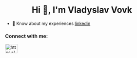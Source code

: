 <h1 align="center">Hi 👋, I'm Vladyslav Vovk</h1>

- 📄 Know about my experiences [linkedin](https://www.linkedin.com/in/vladyslav-vovk-374431152/)

<h3 align="left">Connect with me:</h3>
<p align="left">
<a href="https://linkedin.com/in/https://www.linkedin.com/in/vladyslav-vovk-374431152" target="blank"><img align="center" src="https://raw.githubusercontent.com/rahuldkjain/github-profile-readme-generator/master/src/images/icons/Social/linked-in-alt.svg" alt="https://www.linkedin.com/in/vladyslav-vovk-374431152" height="30" width="40" /></a>
</p>
